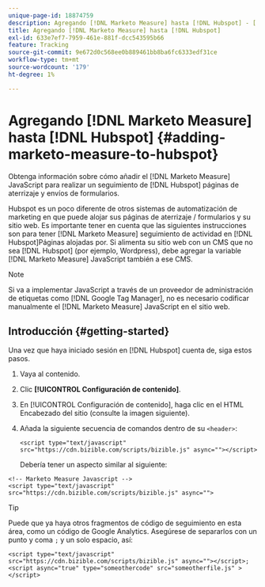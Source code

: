 ```yaml
---
unique-page-id: 18874759
description: Agregando [!DNL Marketo Measure] hasta [!DNL Hubspot] - [!DNL Marketo Measure]
title: Agregando [!DNL Marketo Measure] hasta [!DNL Hubspot]
exl-id: 633e7ef7-7959-461e-881f-dcc543595b66
feature: Tracking
source-git-commit: 9e672d0c568ee0b889461bb8ba6fc6333edf31ce
workflow-type: tm+mt
source-wordcount: '179'
ht-degree: 1%

---
```


# Agregando [!DNL Marketo Measure] hasta [!DNL Hubspot] {#adding-marketo-measure-to-hubspot}

Obtenga información sobre cómo añadir el [!DNL Marketo Measure] JavaScript para realizar un seguimiento de [!DNL Hubspot] páginas de aterrizaje y envíos de formularios.

Hubspot es un poco diferente de otros sistemas de automatización de marketing en que puede alojar sus páginas de aterrizaje / formularios y su sitio web. Es importante tener en cuenta que las siguientes instrucciones son para tener [!DNL Marketo Measure] seguimiento de actividad en [!DNL Hubspot]Páginas alojadas por. Si alimenta su sitio web con un CMS que no sea [!DNL Hubspot] (por ejemplo, Wordpress), debe agregar la variable [!DNL Marketo Measure] JavaScript también a ese CMS.

>[!NOTE]
>
>Si va a implementar JavaScript a través de un proveedor de administración de etiquetas como [!DNL Google Tag Manager], no es necesario codificar manualmente el [!DNL Marketo Measure] JavaScript en el sitio web.

## Introducción {#getting-started}

Una vez que haya iniciado sesión en [!DNL Hubspot] cuenta de, siga estos pasos.

1. Vaya al contenido.

1. Clic **[!UICONTROL Configuración de contenido]**.

1. En [!UICONTROL Configuración de contenido], haga clic en el HTML Encabezado del sitio (consulte la imagen siguiente).

1. Añada la siguiente secuencia de comandos dentro de su `<header>`:

   `<script type="text/javascript" src="https://cdn.bizible.com/scripts/bizible.js" async=""></script>`

   Debería tener un aspecto similar al siguiente:

```text
<!-- Marketo Measure Javascript -->
<script type="text/javascript" src="https://cdn.bizible.com/scripts/bizible.js" async="">
```

>[!TIP]
>
>Puede que ya haya otros fragmentos de código de seguimiento en esta área, como un código de Google Analytics. Asegúrese de separarlos con un punto y coma `;` y un solo espacio, así:
>
>`<script type="text/javascript" src="https://cdn.bizible.com/scripts/bizible.js" async=""></script>; <script async="true" type="someothercode" src="someotherfile.js" ></script>`
